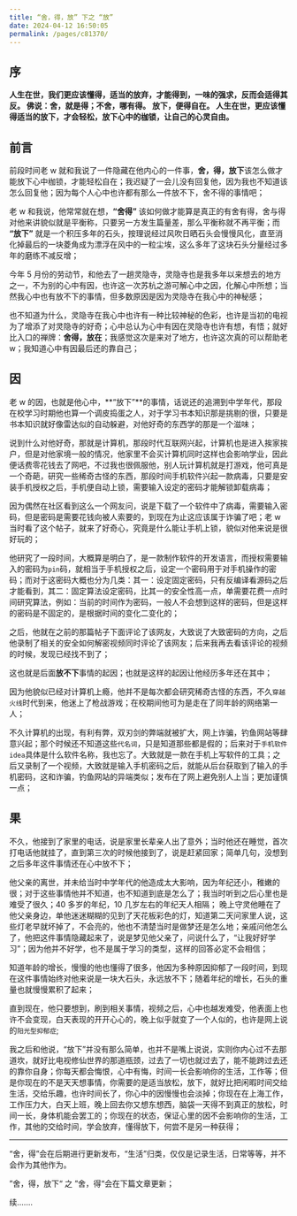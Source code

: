 ```yaml
---
title: “舍，得，放” 下之 “放”
date: 2024-04-12 16:50:05
permalink: /pages/c81370/
---
```


## 序

**人生在世，我们更应该懂得，适当的放弃，才能得到，一味的强求，反而会适得其反。 佛说：舍，就是得；不舍，哪有得。 放下，便得自在。 人生在世，更应该懂得适当的放下，才会轻松，放下心中的枷锁，让自己的心灵自由。**

## 前言

前段时间老 w 就和我说了一件隐藏在他内心的一件事，**舍，得，放下**该怎么做才能放下心中枷锁，才能轻松自在；我迟疑了一会儿没有回复他，因为我也不知道该怎么回复他；因为每个人心中也许都有那么一件放不下，舍不得的事情吧；

老 w 和我说，他常常就在想，**“舍得”** 该如何做才能算是真正的有舍有得，舍与得对他来讲貌似就是平衡称，只要另一方发生篇量差，那么平衡称就不再平衡；而 **“放下”** 就是一个积压多年的石头，按理说经过风吹日晒石头会慢慢风化，直至消化掉最后的一块菱角成为漂浮在风中的一粒尘埃，这么多年了这块石头分量经过多年的磨练不减反增；

今年 5 月份的劳动节，和他去了一趟灵隐寺，灵隐寺也是我多年以来想去的地方之一，不为别的心中有因，也许这一次苏杭之游可解心中之因，化解心中所想；当然我心中也有放不下的事情，但多数原因是因为灵隐寺在我心中的神秘感；

也不知道为什么，灵隐寺在我心中也许有一种比较神秘的色彩，也许是当初的电视为了增添了对灵隐寺的好奇；心中总认为心中有因在灵隐寺也许有想，有悟；就好比入口的禅牌：**舍得，放在**；我感觉这次是来对了地方，也许这次真的可以帮助老 w；我知道心中有因最后还的靠自己；

## 因

老 w 的因，也就是他心中，**“放下”**的事情，话说还的追溯到中学年代，那段在校学习时期他也算一个调皮捣蛋之人，对于学习书本知识那是挑剔的很，只要是书本知识就好像雷达似的自动躲避，对他好奇的东西学的那是一个滋味；

说到什么对他好奇，那就是计算机，那段时代互联网兴起，计算机也是进入挨家挨户，但是对他家境一般的情况，他家里不会买计算机同时这样也会影响学业，因此便话费零花钱去了网吧，不过我也很佩服他，别人玩计算机就是打游戏，他可真是一个奇葩，研究一些稀奇古怪的东西，那段时间手机软件兴起一款病毒，只要是安装手机授权之后，手机便自动上锁，需要输入设定的密码才能解锁卸载病毒；

因为偶然在社区看到这么一个网友问，说是下载了一个软件中了病毒，需要输入密码，但是密码是需要花钱向被人索要的，到现在为止这应该属于诈骗了吧；老 w 当时看了这个帖子，就来了好奇心，究竟是什么能让手机上锁，貌似对他来说是很好玩的；

他研究了一段时间，大概算是明白了，是一款制作软件的开发语言，而授权需要输入的密码为`pin`码，就相当于手机授权之后，设定一个密码用于对手机操作的密码；而对于这密码大概也分为几类：其一：设定固定密码，只有反编译看源码之后才能看到，其二：固定算法设定密码，比其一的安全性高一点，单需要花费一点时间研究算法，例如：当前的时间作为密码，一般人不会想到这样的密码，但是这样的密码是不固定的，是根据时间的变化二变化的；

之后，他就在之前的那篇帖子下面评论了该网友，大致说了大致密码的方向，之后他录制了相关的安全如何解密视频同时评论了该网友；后来我再去看该评论的视频的时候，发现已经找不到了；

这也就是后面**放不下**事情的起因；也就是这样的起因让他经历多年还在其中；

因为他貌似已经对计算机上瘾，他并不是每次都会研究稀奇古怪的东西，不久`穿越火线`时代到来，他迷上了枪战游戏；在校期间他可为是走在了同年龄的网络第一人；

不久计算机的出现，有利有弊，双刃剑的弊端就被扩大，网上诈骗，钓鱼网站等肆意兴起；那个时候还不知道这些`代名词`，只是知道那些都是假的；后来对于`手机软件idea`具体是什么软件名称，我也忘了。大致就是一款在手机上写软件的工具；之后又录制了一个视频，大致就是输入手机密码之后，就能从后台获取到了输入的手机密码，这和诈骗，钓鱼网站的异端类似；发布在了网上避免别人上当；更加谨慎一点；

## 果

不久，他接到了家里的电话，说是家里长辈亲人出了意外；当时他还在睡觉，首次打电话他就挂了，直到第三次的时候他接到了，说是赶紧回家；简单几句，没想到之后多年这件事情还在心中放不下；

他父亲的离世，并未给当时中学年代的他造成太大影响，因为年纪还小，稚嫩的很；对于这些事情他并不知道，也不知道到底是怎么了；我当时听到之后心里也是难受了很久；40 多岁的年纪，10 几岁左右的年纪天人相隔；
晚上守灵他睡在了他父亲身边，单他迷迷糊糊的见到了天花板彩色的灯，知道第二天问家里人说，这些灯老早就坏掉了，不会亮的，他也不清楚当时是做梦还是怎么地；亲戚问他怎么了，他把这件事情隐藏起来了，说是梦见他父亲了，问说什么了，“让我好好学习”；因为他并不好学，也不是属于学习的类型，这样的回答必定不会相信；

知道年龄的增长，慢慢的他也懂得了很多，他因为多种原因抑郁了一段时间，到现在这件事情始终对他来说是一块大石头，永远放不下；随着年纪的增长，石头的重量也就慢慢累积了起来；

直到现在，他只要想到，刷到相关事情，视频之后，心中也越发难受，他表面上也许不会变现，白天表现的开开心心的，晚上似乎就变了一个人似的，也许是网上说的`阳光型抑郁症`;

我之后和他说，“放下”并没有那么简单，也并不是嘴上说说，实则你内心过不去那道坎，就好比电视修仙世界的那道瓶颈，过去了一切也就过去了，能不能跨过去还的靠你自身；你每天都会悔恨，心中有悔，时间一长会影响你的生活，工作等；但是你现在的不是天天想事情，你需要的是适当放松，放下，就好比把闲暇时间交给生活，交给乐趣，也许时间长了，你心中的因慢慢也会淡掉；你现在在上海工作，工作压力大，白天上班，晚上回去你又想东想西，脑袋一天得不到真正的放松，时间一长，身体机能会罢工的；你现在的状态，保证心里的因不会影响你的生活，工作，其他的交给时间，学会放弃，懂得放下，何尝不是另一种获得；

---

“舍，得”会在后期进行更新发布，“生活”归类，仅仅是记录生活，日常等等，并不会作为其他作为。

”舍，得，放下“ 之 ”舍，得“会在下篇文章更新；

续.......
